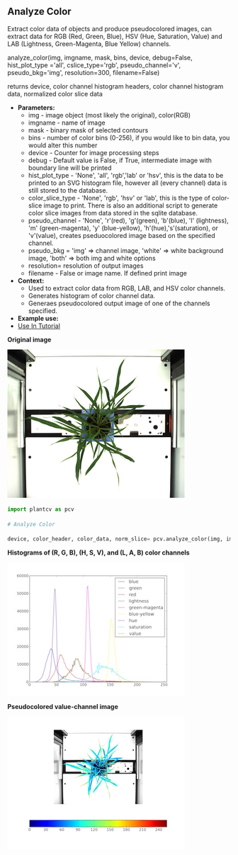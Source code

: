 ## Analyze Color

Extract color data of objects and produce pseudocolored images, can extract data for RGB (Red, Green, Blue), HSV (Hue, Saturation, Value) and LAB (Lightness, Green-Magenta, Blue Yellow) channels.

analyze_color(img, imgname, mask, bins, device, debug=False, hist_plot_type ='all', cslice_type='rgb', pseudo_channel='v', pseudo_bkg='img', resolution=300, filename=False)

returns device, color channel histogram headers, color channel histogram data, normalized color slice data

- **Parameters:**
    - img - image object (most likely the original), color(RGB)
    - imgname - name of image
    - mask - binary mask of selected contours
    - bins - number of color bins (0-256), if you would like to bin data, you would alter this number
    - device - Counter for image processing steps
    - debug - Default value is False, if True, intermediate image with boundary line will be printed
    - hist_plot_type - 'None', 'all', 'rgb','lab' or 'hsv', this is the data to be printed to an SVG histogram file, however all (every channel) data is still stored to the database.
    - color_slice_type - 'None', 'rgb', 'hsv' or 'lab', this is the type of color-slice image to print. There is also an additional script to generate color slice images from data stored in the sqlite database.
    - pseudo_channel - 'None', 'r'(red), 'g'(green), 'b'(blue), 'l' (lightness), 'm' (green-magenta), 'y' (blue-yellow), 'h'(hue),'s'(saturation), or 'v'(value), creates pseduocolored image based on the specified channel.
    - pseudo_bkg = 'img' => channel image, 'white' => white background image, 'both' => both img and white options
    - resolution= resolution of output images
    - filename - False or image name. If defined print image
- **Context:**
    - Used to extract color data from RGB, LAB, and HSV color channels.
    - Generates histogram of color channel data.
    - Generaes pseudocolored output image of one of the channels specified.
- **Example use:**  
 - [Use In Tutorial](../vis_tutorial.md)

**Original image**

![Screenshot](img/documentation_images/analyze_color/original_image.jpg)

```python
import plantcv as pcv

# Analyze Color
    
device, color_header, color_data, norm_slice= pcv.analyze_color(img, imagename, mask, 256, device, debug=True, 'all', 'rgb', 'v', 'img', 300, /home/user/analyze_color.png)
```

**Histograms of (R, G, B), (H, S, V), and (L, A, B) color channels**

![Screenshot](img/documentation_images/analyze_color/color_histogram.jpg)

**Pseudocolored value-channel image**

![Screenshot](img/documentation_images/analyze_color/pseudocolored_value_image.jpg)
